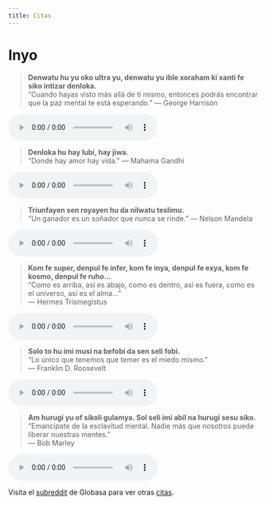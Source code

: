 ```yaml
---
title: Citas
---
```


# Inyo

> **Denwatu hu yu oko ultra yu, denwatu yu ible xoraham ki xanti fe siko intizar denloka.**  
“Cuando hayas visto más allá de ti mismo, entonces podrás encontrar que la paz mental te está esperando.”
― George Harrison  
<audio controls>
 <source src="/inyo/GHarrison01.mp3" type="audio/mp3" />
 <p>Su agente de usuario no es compatible con el elemento de audio HTML5.</p>
</audio>

<!-- -->
> **Denloka hu hay lubi, hay jiwa.**  
“Donde hay amor hay vida.” 
― Mahama Gandhi
<audio controls>
 <source src="/inyo/Gandhi.mp3" type="audio/mp3" />
 <p>Su agente de usuario no es compatible con el elemento de audio HTML5.</p>
</audio>

<!-- -->
> **Triunfayen sen royayen hu da nilwatu teslimu.**  
“Un ganador es un soñador que nunca se rinde.”
― Nelson Mandela  
<audio controls>
 <source src="/inyo/Mandela01.mp3" type="audio/mp3" />
 <p>Su agente de usuario no es compatible con el elemento de audio HTML5.</p>
</audio>

<!-- -->
> **Kom fe super, denpul fe infer, kom fe inya, denpul fe exya, kom fe kosmo, denpul fe ruho…**   
“Como es arriba, así es abajo, como es dentro, así es fuera, como es el universo, así es el alma...”  
― Hermes Trismegistus
<audio controls>
 <source src="/inyo/Hermes01.mp3" type="audio/mp3" />
 <p>Su agente de usuario no es compatible con el elemento de audio HTML5.</p>
</audio>

<!-- -->
> **Solo to hu imi musi na befobi da sen seli fobi.**  
“Lo único que tenemos que temer es el miedo mismo.”  
― Franklin D. Roosevelt
<audio controls>
 <source src="/inyo/FDR01.mp3" type="audio/mp3" />
 <p>Su agente de usuario no es compatible con el elemento de audio HTML5.</p>
</audio>

<!-- -->
> **Am hurugi yu of sikoli gulamya. Sol seli imi abil na hurugi sesu siko.**  
“Emancípate de la esclavitud mental. Nadie más que nosotros puede liberar nuestras mentes.”  
― Bob Marley
<audio controls>
 <source src="/inyo/Marley.mp3" type="audio/mp3" />
 <p>Su agente de usuario no es compatible con el elemento de audio HTML5.</p>
</audio>

Visita el [subreddit](https://www.reddit.com/r/Globasa/) de Globasa para ver otras [citas](https://www.reddit.com/r/Globasa/?f=flair_name%3A%22Inyo%20%E2%80%94%20Quote%22).